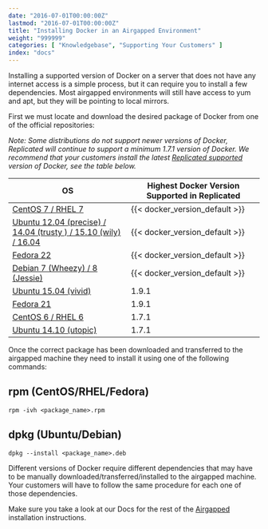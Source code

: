 ```yaml
---
date: "2016-07-01T00:00:00Z"
lastmod: "2016-07-01T00:00:00Z"
title: "Installing Docker in an Airgapped Environment"
weight: "999999"
categories: [ "Knowledgebase", "Supporting Your Customers" ]
index: "docs"
---
```


Installing a supported version of Docker on a server that does not have any internet access is a simple process, 
but it can require you to install a few dependencies. Most airgapped environments will still have access to yum 
and apt, but they will be pointing to local mirrors.

First we must locate and download the desired package of Docker from one of the official repositories:

*Note: Some distributions do not support newer versions of Docker, Replicated will continue to support a minimum 
1.7.1 version of Docker. We recommend that your customers install the latest 
[Replicated supported](/distributing-an-application/airgapped-installations/#prepare-the-environment) version of 
Docker, see the table below.*

| OS | Highest Docker Version Supported in Replicated |
|---|---|
| [CentOS 7 / RHEL 7](http://yum.dockerproject.org/repo/main/centos/7/Packages/) | {{< docker_version_default >}} |
| [Ubuntu 12.04 (precise) / 14.04 (trusty ) / 15.10 (wily) / 16.04](https://apt.dockerproject.org/repo/pool/main/d/docker-engine/) | {{< docker_version_default >}} |
| [Fedora 22](http://yum.dockerproject.org/repo/main/fedora/22/Packages/) | {{< docker_version_default >}} |
| [Debian 7 (Wheezy) / 8 (Jessie)](https://apt.dockerproject.org/repo/pool/main/d/docker-engine/) | {{< docker_version_default >}} |
| [Ubuntu 15.04 (vivid)](https://apt.dockerproject.org/repo/pool/main/d/docker-engine/) | 1.9.1 |
| [Fedora 21](http://yum.dockerproject.org/repo/main/fedora/21/Packages/) | 1.9.1 |
| [CentOS 6 / RHEL 6](http://yum.dockerproject.org/repo/main/centos/6/Packages/) | 1.7.1 |
| [Ubuntu 14.10 (utopic)](https://apt.dockerproject.org/repo/pool/main/d/docker-engine/) | 1.7.1 |

Once the correct package has been downloaded and transferred to the airgapped machine they need to install it using 
one of the following commands:

## rpm (CentOS/RHEL/Fedora)
```shell
rpm -ivh <package_name>.rpm
```

## dpkg (Ubuntu/Debian)
```shell
dpkg --install <package_name>.deb
```

Different versions of Docker require different dependencies that may have to be manually downloaded/transferred/installed 
to the airgapped machine. Your customers will have to follow the same procedure for each one of those dependencies.

Make sure you take a look at our Docs for the rest of the [Airgapped](/distributing-an-application/airgapped-installations/) 
installation instructions.
